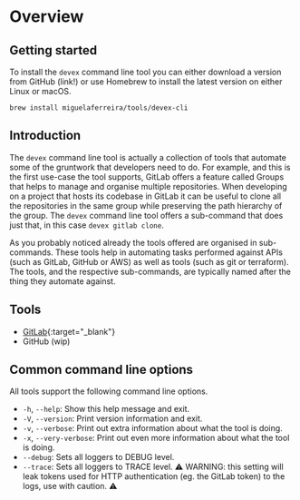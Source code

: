 # Overview

## Getting started

To install the `devex` command line tool you can either download a version from GitHub \(link!\) or use Homebrew to install the latest version on either Linux or macOS.

```text
brew install miguelaferreira/tools/devex-cli
```

## Introduction

The `devex` command line tool is actually a collection of tools that automate some of the gruntwork that developers need to do. For example, and this is the first use-case the tool supports, GitLab offers a feature called Groups that helps to manage and organise multiple repositories. When developing on a project that hosts its codebase in GitLab it can be useful to clone all the repositories in the same group while preserving the path hierarchy of the group. The `devex` command line tool offers a sub-command that does just that, in this case `devex gitlab clone`.

As you probably noticed already the tools offered are organised in sub-commands. These tools help in automating tasks performed against APIs \(such as GitLab, GitHub or AWS\) as well as tools \(such as git or terraform\). The tools, and the respective sub-commands, are typically named after the thing they automate against.

## Tools

* [GitLab](gitlab.md){:target="_blank"}
* GitHub \(wip\)

## Common command line options

All tools support the following command line options.

* `-h`, `--help`: Show this help message and exit.
* `-V`, `--version`: Print version information and exit.
* `-v`, `--verbose`: Print out extra information about what the tool is doing.
* `-x`, `--very-verbose`: Print out even more information about what the tool is doing.
* `--debug`: Sets all loggers to DEBUG level.
* `--trace`: Sets all loggers to TRACE level. ⚠️ WARNING: this setting will leak tokens used for HTTP authentication \(eg. the GitLab token\) to the logs, use with caution. ⚠️

